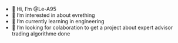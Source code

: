 - 👋 Hi, I’m @Le-A95
- 👀 I’m interested in about evrething
- 🌱 I’m currently learning in engineering
- 💞️ I’m looking for colaboration to get a project about expert advisor trading algorithme done

<!---
Le-A95/Le-A95 is a ✨ special ✨ repository because its `README.md` (this file) appears on your GitHub profile.
You can click the Preview link to take a look at your changes.
--->
